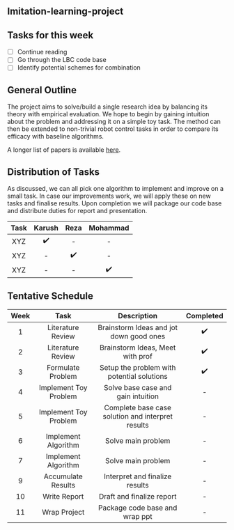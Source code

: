 ## Imitation-learning-project

## Tasks for this week
- [ ] Continue reading
- [ ] Go through the LBC code base
- [ ] Identify potential schemes for combination

## General Outline
The project aims to solve/build a single research idea by balancing its theory with empirical evaluation. We hope to begin by gaining intuition about the problem and addressing it on a simple toy task. The method can then be extended to non-trivial robot control tasks in order to compare its efficacy with baseline algorithms. 

A longer list of papers is available [here](https://csc2541-f18.github.io/).

## Distribution of Tasks
As discussed, we can all pick one algorithm to implement and improve on a small task. In case our improvements work, we will apply these on new tasks and finalise results. Upon completion we will package our code base and distribute duties for report and presentation.

|Task|Karush|Reza|Mohammad|
|:--:|:----:|:--:|:------:|
|XYZ|:heavy_check_mark:|-|-|
|XYZ|-|:heavy_check_mark:|-|
|XYZ|-|-|:heavy_check_mark:|

## Tentative Schedule

|Week|Task|Description|Completed|
|:--:|:--:|:---------:|:-------:|
|1|Literature Review|Brainstorm Ideas and jot down good ones|:heavy_check_mark:|
|2|Literature Review|Brainstorm Ideas, Meet with prof|:heavy_check_mark:|
|3|Formulate Problem|Setup the problem with potential solutions|:heavy_check_mark:|
|4|Implement Toy Problem|Solve base case and gain intuition| - |
|5|Implement Toy Problem|Complete base case solution and interpret results| - |
|6|Implement Algorithm|Solve main problem| - |
|7|Implement Algorithm|Solve main problem| - |
|9|Accumulate Results|Interpret and finalize results| - |
|10|Write Report|Draft and finalize report| - |
|11|Wrap Project|Package code base and wrap ppt| - |



